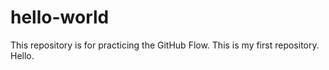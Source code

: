 # hello-world
This repository is for practicing the GitHub Flow.
This is my first repository. Hello.
